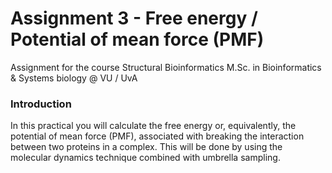 # Assignment 3 - Free energy / Potential of mean force (PMF)
Assignment for the course Structural Bioinformatics
M.Sc. in Bioinformatics & Systems biology @ VU / UvA


### Introduction
In this practical you will calculate the free energy or, equivalently, the potential of mean force (PMF), associated with breaking the interaction between two proteins in a complex. This will be done by using the molecular dynamics technique combined with umbrella sampling.